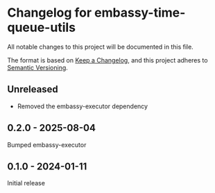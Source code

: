 # Changelog for embassy-time-queue-utils

All notable changes to this project will be documented in this file.

The format is based on [Keep a Changelog](https://keepachangelog.com/en/1.0.0/),
and this project adheres to [Semantic Versioning](https://semver.org/spec/v2.0.0.html).

## Unreleased

- Removed the embassy-executor dependency

## 0.2.0 - 2025-08-04

Bumped embassy-executor

## 0.1.0 - 2024-01-11

Initial release
